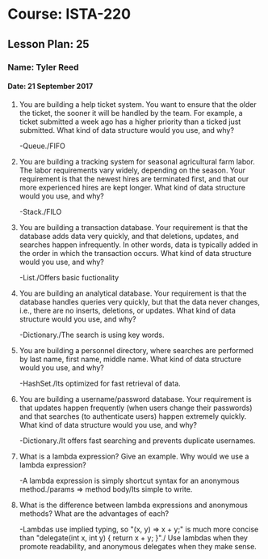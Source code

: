 # Course: ISTA-220
## Lesson Plan: 25
### Name: Tyler Reed
#### Date: 21 September 2017

1. You are building a help ticket system. You want to ensure that the older the ticket, the sooner it will be handled by the team. For example, a ticket submitted a week ago has a higher priority than a ticked just submitted. What kind of data structure would you use, and why?

	-Queue./FIFO
1. You are building a tracking system for seasonal agricultural farm labor. The labor requirements vary widely, depending on the season. Your requirement is that the newest hires are terminated first, and that our more experienced hires are kept longer. What kind of data structure would you use, and why?

	-Stack./FILO
1. You are building a transaction database. Your requirement is that the database adds data very quickly, and that deletions, updates, and searches happen infrequently. In other words, data is typically added in the order in which the transaction occurs. What kind of data structure would you use, and why?

	-List./Offers basic fuctionality
1. You are building an analytical database. Your requirement is that the database handles queries very quickly, but that the data never changes, i.e., 
there are no inserts, deletions, or updates. What kind of data structure would you use, and why?

	-Dictionary./The search is using key words.
1. You are building a personnel directory, where searches are performed by last name, first name, middle name. What kind of data structure would you use, and why?

	-HashSet./Its optimized for fast retrieval of data.
1. You are building a username/password database. Your requirement is that updates happen frequently (when users change their passwords) and that 
searches (to authenticate users) happen extremely quickly. What kind of data structure would you use, and why?

	-Dictionary./It offers fast searching and prevents duplicate usernames.
1. What is a lambda expression? Give an example. Why would we use a lambda expression?

	-A lambda expression is simply shortcut syntax for an anonymous method./params => method body/Its simple to write.
1. What is the difference between lambda expressions and anonymous methods? What are the advantages of each?

	-Lambdas use implied typing, so "(x, y) => x + y;" is much more concise than "delegate(int x, int y) { return x + y; }"./ Use lambdas when they promote readability, and anonymous delegates when they make sense. 